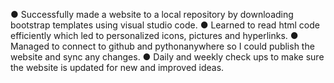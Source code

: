 ● Successfully made a website to a local repository by downloading bootstrap templates using visual studio code.
● Learned to read html code efficiently which led to personalized icons, pictures and hyperlinks.
● Managed to connect to github and pythonanywhere so I could publish the website and sync any changes.
● Daily and weekly check ups to make sure the website is updated for new and improved ideas.
